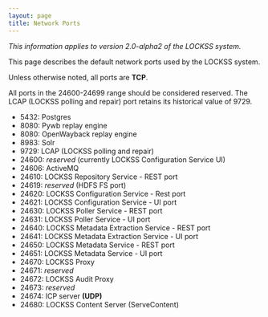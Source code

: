 ```yaml
---
layout: page
title: Network Ports
---
```


*This information applies to version 2.0-alpha2 of the LOCKSS system.*

This page describes the default network ports used by the LOCKSS system.

Unless otherwise noted, all ports are **TCP**.

All ports in the 24600-24699 range should be considered reserved. The LCAP (LOCKSS polling and repair) port retains its historical value of 9729.

*   5432: Postgres
*   8080: Pywb replay engine
*   8080: OpenWayback replay engine
*   8983: Solr
*   9729: LCAP (LOCKSS polling and repair)
*   24600: *reserved* (currently LOCKSS Configuration Service UI)
*   24606: ActiveMQ
*   24610: LOCKSS Repository Service - REST port
*   24619: *reserved* (HDFS FS port)
*   24620: LOCKSS Configuration Service - Rest port
*   24621: LOCKSS Configuration Service - UI port
*   24630: LOCKSS Poller Service - REST port
*   24631: LOCKSS Poller Service - UI port
*   24640: LOCKSS Metadata Extraction Service - REST port
*   24641: LOCKSS Metadata Extraction Service - UI port
*   24650: LOCKSS Metadata Service - REST port
*   24651: LOCKSS Metadata Service - UI port
*   24670: LOCKSS Proxy
*   24671: *reserved*
*   24672: LOCKSS Audit Proxy
*   24673: *reserved*
*   24674: ICP server **(UDP)**
*   24680: LOCKSS Content Server (ServeContent)
